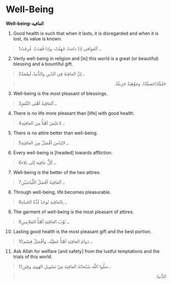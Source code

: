 Well-Being
==========

**Well-being-العافية**

1. Good health is such that when it lasts, it is disregarded and when it
is lost, its value is known.

> 1ـ اَلعَوافي إذا دامَتْ جُهِلَتْ، وإذا فُقِدَتْ عُرِفَتْ.

2. Verily well-being in religion and [in] this world is a great (or
beautiful) blessing and a bountiful gift.

> 2ـ إنَّ العافِيَةَ فِي الدّينِ والدُّنيا، لَنِعْمَةٌ
<blockquote dir="rtl">
  <p>
جَليلَةٌ(جَميلَةٌ)، ومَوْهِبَةٌ جَزيلَةٌ.
  </p>
</blockquote>

3. Well-being is the most pleasant of blessings.

> 3ـ اَلعافِيَةُ أهْنَى النِّعَمِ.

4. There is no life more pleasant than [life] with good health.

> 4ـ لاعَيْشَ أهْنَأُ مِنَ العافِيَةِ.

5. There is no attire better than well-being.

> 5ـ لالِباسَ أفْضَلُ مِنَ العافِيَةِ.

6. Every well-being is [headed] towards affliction.

> 6ـ كُلُّ عافِيَة إلى بَلاء.

7. Well-being is the better of the two attires.

> 7ـ اَلعافِيَةُ أفْضَلُ اللِّباسَيْنِ.

8. Through well-being, life becomes pleasurable.

> 8ـ بِالعافِيَةِ تُوجَدُ لَذَّةُ الحَياةِ.

9. The garment of well-being is the most pleasant of attires.

> 9ـ ثَوْبُ العافِيَةِ أهْنَأُ المَلابِسِ.

10. Lasting good health is the most pleasant gift and the best portion.

> 10ـ دَوامُ العافِيَةِ أهْنَأُ عَطِيَّة، وأفْضَلُ قِسْم.

11. Ask Allah for welfare [and safety] from the lustful temptations and
the trials of this world.

> 11ـ سَلُوا اللّهَ سُبْحانَهُ العافِيَةَ مِنْ تَسْويلِ الهَوى وفِتَنِ
<blockquote dir="rtl">
  <p>
الدُّنيا.
  </p>
</blockquote>


